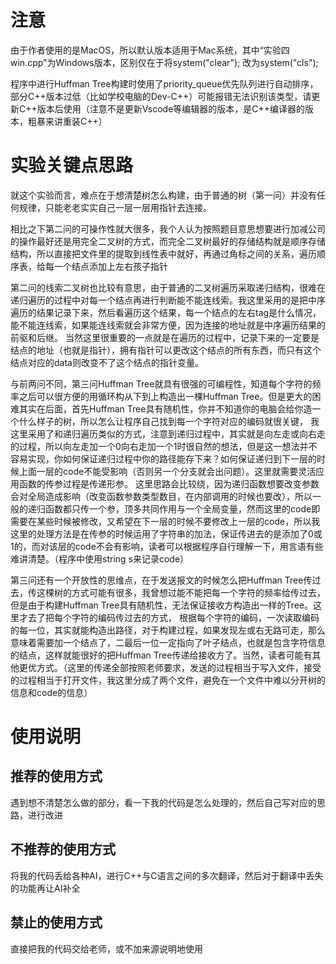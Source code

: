 # 注意
由于作者使用的是MacOS，所以默认版本适用于Mac系统，其中“实验四win.cpp"为Windows版本，区别仅在于将system("clear"); 改为system("cls");

程序中进行Huffman Tree构建时使用了priority_queue优先队列进行自动排序，部分C++版本过低（比如学校电脑的Dev-C++）可能报错无法识别该类型，请更新C++版本后使用（注意不是更新Vscode等编辑器的版本，是C++编译器的版本，粗暴来讲重装C++）

# 实验关键点思路
就这个实验而言，难点在于想清楚树怎么构建，由于普通的树（第一问）并没有任何规律，只能老老实实自己一层一层用指针去连接。

相比之下第二问的可操作性就大很多，我个人认为按照题目意思想要进行加减公司的操作最好还是用完全二叉树的方式，而完全二叉树最好的存储结构就是顺序存储结构，所以直接把文件里的提取到线性表中就好，再通过角标之间的关系，遍历顺序表，给每一个结点添加上左右孩子指针

第二问的线索二叉树也比较有意思，由于普通的二叉树遍历采取递归结构，很难在递归遍历的过程中对每一个结点再进行判断能不能连线索。我这里采用的是把中序遍历的结果记录下来，然后看遍历这个结果，每一个结点的左右tag是什么情况，能不能连线索，如果能连线索就会非常方便，因为连接的地址就是中序遍历结果的前驱和后继。
当然这里很重要的一点就是在遍历的过程中，记录下来的一定要是结点的地址（也就是指针），拥有指针可以更改这个结点的所有东西，而只有这个结点对应的data则改变不了这个结点的指针变量。

与前两问不同，第三问Huffman Tree就具有很强的可编程性，知道每个字符的频率之后可以很方便的用循环构从下到上构造出一棵Huffman Tree。但是更大的困难其实在后面，首先Huffman Tree具有随机性，你并不知道你的电脑会给你造一个什么样子的树，所以怎么让程序自己找到每一个字符对应的编码就很关键，
我这里采用了和递归遍历类似的方式，注意到递归过程中，其实就是向左走或向右走的过程，所以向左走加一个0向右走加一个1时很自然的想法，但是这一想法并不容易实现，你如何保证递归过程中你的路径能存下来？如何保证递归到下一层的时候上面一层的code不能受影响（否则另一个分支就会出问题）。这里就需要灵活应用函数的传参过程是传递形参。
这里思路会比较绕，因为递归函数想要改变参数会对全局造成影响（改变函数参数类型数目，在内部调用的时候也要改），所以一般的递归函数都只传一个参，顶多共同作用与一个全局变量，然而这里的code即需要在某些时候被修改，又希望在下一层的时候不要修改上一层的code，所以我这里的处理方法是在传参的时候运用了字符串的加法，保证传进去的是添加了0或1的，而对该层的code不会有影响，读者可以根据程序自行理解一下，用言语有些难讲清楚。（程序中使用string s来记录code）

第三问还有一个开放性的思维点，在于发送报文的时候怎么把Huffman Tree传过去，传这棵树的方式可能有很多，我曾想过能不能把每一个字符的频率给传过去，但是由于构建Huffman Tree具有随机性，无法保证接收方构造出一样的Tree。这里才去了把每个字符的编码传过去的方式，
根据每个字符的编码，一次读取编码的每一位，其实就能构造出路径，对于构建过程，如果发现左或右无路可走，那么意味着需要加一个结点了，二最后一位一定指向了叶子结点，也就是包含字符信息的结点，这样就能很好的把Huffman Tree传递给接收方了。当然，读者可能有其他更优方式。（这里的传递全部按照老师要求，发送的过程相当于写入文件，接受的过程相当于打开文件，我这里分成了两个文件，避免在一个文件中难以分开树的信息和code的信息）

# 使用说明
## 推荐的使用方式
遇到想不清楚怎么做的部分，看一下我的代码是怎么处理的，然后自己写对应的思路，进行改进
## 不推荐的使用方式
将我的代码丢给各种AI，进行C++与C语言之间的多次翻译，然后对于翻译中丢失的功能再让AI补全
## 禁止的使用方式
直接把我的代码交给老师，或不加来源说明地使用
